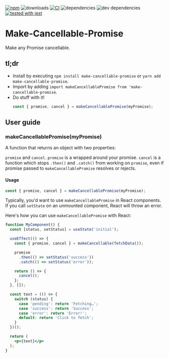 [![npm](https://img.shields.io/npm/v/make-cancellable-promise.svg)](https://www.npmjs.com/package/make-cancellable-promise) ![downloads](https://img.shields.io/npm/dt/make-cancellable-promise.svg) [![CI](https://github.com/wojtekmaj/make-cancellable-promise/workflows/CI/badge.svg)](https://github.com/wojtekmaj/make-cancellable-promise/actions) ![dependencies](https://img.shields.io/david/wojtekmaj/make-cancellable-promise.svg) ![dev dependencies](https://img.shields.io/david/dev/wojtekmaj/make-cancellable-promise.svg) [![tested with jest](https://img.shields.io/badge/tested_with-jest-99424f.svg)](https://github.com/facebook/jest)

# Make-Cancellable-Promise
Make any Promise cancellable.

## tl;dr
* Install by executing `npm install make-cancellable-promise` or `yarn add make-cancellable-promise`.
* Import by adding `import makeCancellablePromise from 'make-cancellable-promise`.
* Do stuff with it!
    ```js
    const { promise, cancel } = makeCancellablePromise(myPromise);
    ```

## User guide

### makeCancellablePromise(myPromise)

A function that returns an object with two properties:

`promise` and `cancel`. `promise` is a wrapped around your promise. `cancel` is a function which stops `.then()` and `.catch()` from working on `promise`, even if promise passed to `makeCancellablePromise` resolves or rejects.

#### Usage

```js
const { promise, cancel } = makeCancellablePromise(myPromise);
```

Typically, you'd want to use `makeCancellablePromise` in React components. If you call `setState` on an unmounted component, React will throw an error.

Here's how you can use `makeCancellablePromise` with React:

```jsx
function MyComponent() {
  const [status, setStatus] = useState('initial');

  useEffect(() => {
    const { promise, cancel } = makeCancellable(fetchData());

    promise
      .then(() => setStatus('success'))
      .catch(() => setStatus('error'));

    return () => {
      cancel();
    };
  }, []);

  const text = (() => {
    switch (status) {
      case 'pending': return 'Fetching…';
      case 'success': return 'Success';
      case 'error': return 'Error!';
      default: return 'Click to fetch';
    }
  })();

  return (
    <p>{text}</p>
  );
}
```
